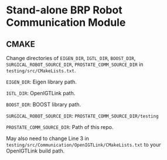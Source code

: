 # Stand-alone BRP Robot Communication Module

## CMAKE

Change directories of `EIGEN_DIR`, `IGTL_DIR`, `BOOST_DIR`, `SURGICAL_ROBOT_SOURCE_DIR`, `PROSTATE_COMM_SOURCE_DIR` in `testing/src/CMakeLists.txt`.

`EIGEN_DIR`: Eigen library path.

`IGTL_DIR`: OpenIGTLink path.

`BOOST_DIR`: BOOST library path.

`SURGICAL_ROBOT_SOURCE_DIR`: `PROSTATE_COMM_SOURCE_DIR/testing`

`PROSTATE_COMM_SOURCE_DIR`: Path of this repo.

May also need to change Line 3 in `testing/src/Communication/OpenIGTLink/CMakeLists.txt` to your OpenIGTLink build path.
